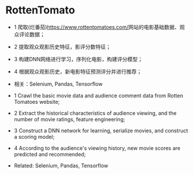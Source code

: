 # RottenTomato

* 1 爬取(烂番茄)<https://www.rottentomatoes.com/>网站的电影基础数据、观众评论数据；
* 2 提取观众观影历史特征，影评分数特征；
* 3 构建DNN网络进行学习，序列化电影，构建评分模型；
* 4 根据观众观影历史，新电影特征预测评分并进行推荐；

* 相关：Selenium, Pandas, Tensorflow

* 1 Crawl the basic movie data and audience comment data from Rotten Tomatoes website;
* 2 Extract the historical characteristics of audience viewing, and the number of movie ratings, feature engineering;
* 3 Construct a DNN network for learning, serialize movies, and construct a scoring model;
* 4 According to the audience's viewing history, new movie scores are predicted and recommended;

* Related: Selenium, Pandas, Tensorflow
